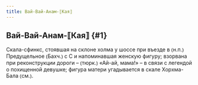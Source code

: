 ```yaml
---
title: Вай-Вай-Анам-⟦Кая⟧
---
```

## Вай-Вай-Анам-⟦Кая⟧ {#1}

Скала-сфинкс, стоявшая на склоне холма у шоссе при въезде в ⦅н.п.⦆ Предущельное ⦅Бахч.⦆ с С и напоминавшая женскую фигуру; взорвана при реконструкции дороги – ⦅тюрк.⦆ «Ай-ай, мама!» – в связи с легендой о похищенной девушке; фигура матери угадывается в скале Хорхма-Бала ⦅см.⦆.
